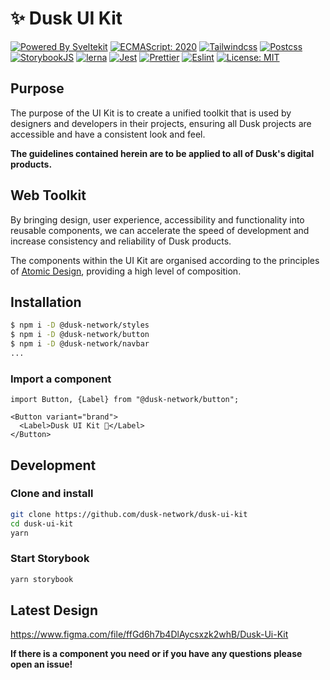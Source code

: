 # :sparkles: Dusk UI Kit

[![Powered By Sveltekit](https://img.shields.io/badge/powered%20by-svelte-FF3C02.svg?style=flat&logo=svelte)](https://kit.svelte.dev/) [![ECMAScript: 2020](https://img.shields.io/badge/ES-9-F7DF1E.svg?style=flat&logo=javascript)](https://github.com/tc39/ecma262) [![Tailwindcss](https://img.shields.io/badge/Tailwindcss-CSS--Framework-%2338B2AC?logo=tailwindcss)](https://tailwindcss.com) [![Postcss](https://img.shields.io/badge/Postcss-style-%23DD3A0A?style=flat&logo=postcss)](https://postcss.org) [![StorybookJS](https://img.shields.io/badge/Storybook-UI--Webcomponent--tool-%23FF4785?style=flat&logo=storybook)](https://storybook.js.org/) [![lerna](https://img.shields.io/badge/maintained%20with-lerna-cc00ff.svg)](https://lerna.js.org/) [![Jest](https://img.shields.io/badge/Jest-Unit--Testing--Framework-%23C21325?style=flat&logo=jest)](https://jestjs.io/) [![Prettier](https://img.shields.io/badge/Prettier-code--formatter-%23F7B93E?style=flat&logo=prettier)](https://prettier.io/) [![Eslint](https://img.shields.io/badge/Eslint-linter-%234B32C3?style=flat&logo=eslint)](https://eslint.org/) [![License: MIT](https://img.shields.io/badge/license-MIT-brightgreen.svg?style=flat&logo=license)](https://github.com/navneetsharmaui/sveltekit-starter/blob/main/LICENSE)

## Purpose

The purpose of the UI Kit is to create a unified toolkit that is used by designers and developers in their projects, ensuring all Dusk projects are accessible and have a consistent look and feel.

**The guidelines contained herein are to be applied to all of Dusk's digital products.**

## Web Toolkit

By bringing design, user experience, accessibility and functionality into reusable components, we can accelerate the speed of development and increase consistency and reliability of Dusk products.

The components within the UI Kit are organised according to the principles of [Atomic Design](https://bradfrost.com/blog/post/atomic-web-design/), providing a high level of composition.

## Installation

```bash
$ npm i -D @dusk-network/styles
$ npm i -D @dusk-network/button
$ npm i -D @dusk-network/navbar
...
```

### Import a component

```svelte
import Button, {Label} from "@dusk-network/button";

<Button variant="brand">
  <Label>Dusk UI Kit 🚀</Label>
</Button>
```

## Development

### Clone and install

```bash
git clone https://github.com/dusk-network/dusk-ui-kit
cd dusk-ui-kit
yarn
```

### Start Storybook

```bash
yarn storybook
```

## Latest Design

<https://www.figma.com/file/ffGd6h7b4DlAycsxzk2whB/Dusk-Ui-Kit>

**If there is a component you need or if you have any questions please open an issue!**
